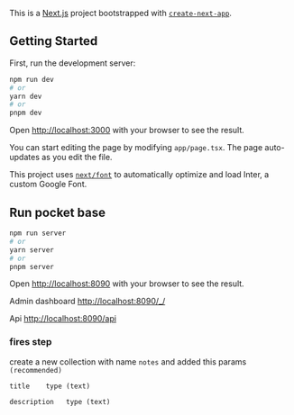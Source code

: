 This is a [Next.js](https://nextjs.org/) project bootstrapped with [`create-next-app`](https://github.com/vercel/next.js/tree/canary/packages/create-next-app).

## Getting Started

First, run the development server:

```bash
npm run dev
# or
yarn dev
# or
pnpm dev
```

Open [http://localhost:3000](http://localhost:3000) with your browser to see the result.

You can start editing the page by modifying `app/page.tsx`. The page auto-updates as you edit the file.

This project uses [`next/font`](https://nextjs.org/docs/basic-features/font-optimization) to automatically optimize and load Inter, a custom Google Font.

## Run pocket base

```bash
npm run server
# or
yarn server
# or
pnpm server
```

Open [http://localhost:8090](http://localhost:8090) with your browser to see the result.

Admin dashboard [http://localhost:8090/\_/](http://localhost:8090/_/)

Api [http://localhost:8090/api](http://localhost:8090/api/)

### fires step

create a new collection with name `notes` and added this params `(recommended)`

```
title    type (text)

description   type (text)

```
